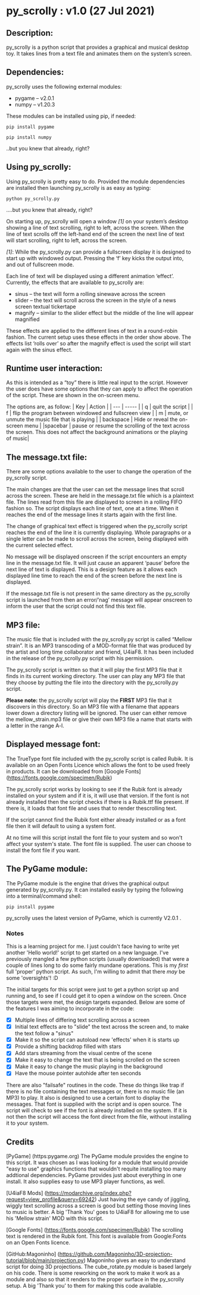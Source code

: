 # py_scrolly : v1.0 (27 Jul 2021)

## Description:

py_scrolly is a python script that provides a graphical and musical desktop toy. It takes lines from a text file and animates them on the system’s screen.

## Dependencies:

py_scrolly uses the following external modules:
- pygame – v2.0.1
- numpy – v1.20.3

These modules can be installed using pip, if needed:

`pip install pygame`

`pip install numpy`

..but you knew that already, right?

## Using py_scrolly:

Using py_scrolly is pretty easy to do. Provided the module dependencies are installed then launching py_scrolly is as easy as typing:

`python py_scrolly.py`

….but you knew that already, right?

On starting up, py_scrolly will open a window *[1]* on your system’s desktop showing a line of text scrolling, right to left, across the screen. When the line of text scrolls off the left-hand end of the screen the next line of text will start scrolling, right to left, across the screen.

*[1]*: While the py_scrolly.py can provide a fullscreen display it is designed to start up with windowed output. Pressing the ‘f’ key kicks the output into, and out of fullscreen mode.

Each line of text will be displayed using a different animation ‘effect’. Currently, the effects that are available to py_scrolly are:

- sinus – the text will form a rolling sinewave across the screen
- slider – the text will scroll across the screen in the style of a news screen textual tickertape
- magnify – similar to the slider effect but the middle of the line will appear magnified

These effects are applied to the different lines of text in a round-robin fashion. The current setup uses these effects in the order show above. The effects list ‘rolls over’ so after the magnify effect is used the script will start again with the sinus effect.

## Runtime user interaction:

As this is intended as a “toy” there is little real input to the script. However the user does have some options that they can apply to affect the operation of the script. These are shown in the on-screen menu.

The options are, as follow:
| Key | Action |
| --- | ----- |
| q | quit the script |
| f | flip the program between windowed and fullscreen view |
| m | mute, or unmute the music file that is playing |
| backspace | Hide or reveal the on-screen menu |
|spacebar | pause or resume the scrolling of the text across the screen. This does not affect the background animations or the playing of music|

## The message.txt file:

There are some options available to the user to change the operation of the py_scrolly script.

The main changes are that the user can set the message lines that scroll across the screen. These are held in the message.txt file which is a plaintext file. The lines read from this file are displayed to screen in a rolling FIFO fashion so. The script displays each line of text, one at a time. When it reaches the end of the message lines it starts again with the first line.

The change of graphical text effect is triggered when the py_scrolly script reaches the end of the line it is currently displaying. Whole paragraphs or a single letter can be made to scroll across the screen, being displayed with the current selected effect.

No message will be displayed onscreen if the script encounters an empty line in the message.txt file. It will just cause an apparent ‘pause’ before the next line of text is displayed. This is a design feature as it allows each displayed line time to reach the end of the screen before the next line is displayed.

If the message.txt file is not present in the same directory as the py_scrolly script is launched from then an error/’nag’ message will appear onscreen to inform the user that the script could not find this text file.

## MP3 file:

The music file that is included with the py_scrolly.py script is called “Mellow strain”. It is an MP3  transcoding of a MOD-format file that was produced by the artist and long time collaborator and friend, U4iaF8. It has been included in the release of the py_scrolly.py script with his permission.

The py_scrolly script is written so that it will play the first MP3 file that it finds in its current working directory. The user can play any MP3 file that they choose by putting the file into the directory with the py_scrolly.py script.

**Please note:** the py_scrolly script will play the **FIRST** MP3 file that it discovers in this directory. So an MP3 file with a filename that appears lower down a directory listing will be ignored. The user can either remove the mellow_strain.mp3 file or give their own MP3 file a name that starts with a letter in the range A-l.

## Displayed message font:

The TrueType font file included with the py_scrolly script is called Rubik. It is available on an Open Fonts Licence which allows the font to be used freely in products. It can be downloaded from [Google Fonts] (https://fonts.google.com/specimen/Rubik)

The py_scrolly script works by looking to see if the Rubik font is already installed on your system and if it is, it will use that version. If the font is not already installed then the script checks if there is a Rubik.ttf file present. If there is, it loads that font file and uses that to render thescrolling text.

If the script cannot find the Rubik font either already installed or as a font file then it will default to using a system font.

At no time will this script install the font file to your system and so won't affect your system's state. The font file is supplied. The user can choose to install the font file if you want.

## The PyGame module:

The PyGame module is the engine that drives the graphical output generated by py_scrolly.py. It can installed easily by typing the following into a terminal/command shell:

`pip install pygame`

py_scrolly uses the latest version of PyGame, which is currently V2.0.1 . 

### Notes
This is a learning project for me. I just couldn't face having to write yet another 'Hello world!' script to get started on a new language. I've previously mangled a few python scripts (usually downloaded) that were a couple of lines long to do some fairly mundane operations. This is my *first* full 'proper' python script. As such, I'm willing to admit that there *may* be some 'oversights'! :D

The initial targets for this script were just to get a python script up and running and, to see if I could get it to open a window on the screen. Once those targets were met, the design targets expanded. Below are some of the features I was aiming to incorporate in the code:

- [x] Multiple lines of differing text scrolling across a screen
- [x] Initial text effects are to "slide" the text across the screen and, to make the text follow a "sinus"
- [x] Make it so the script can autoload new 'effects' when it is starts up
- [x] Provide a shifting backdrop filled with stars
- [x] Add stars streaming from the visual centre of the scene
- [x] Make it easy to change the text that is being scrolled on the screen
- [x] Make it easy to change the music playing in the background
- [x] Have the mouse pointer autohide after ten seconds

There are also "failsafe" routines in the code. These do things like trap if there is no file containing the text messages or, there is no music file (an MP3) to play. It also is designed to use a certain font to display the messages. That font is supplied with the script and is open source. The script will check to see if the font is  already installed on the system. If it is not then the script will access the font direct from the file, without installing it to your system.

## Credits
[PyGame] (https:pygame.org)
The PyGame module provides the engine to this script. It was chosen as I was looking for a module that would provide "easy to use" graphics functions that wouldn't requite installing too many addtional dependencies. PyGame provides just about everything in one install. It also supplies easy to use MP3 player functions, as well.

[U4iaF8 Mods] (https://modarchive.org/index.php?request=view_profile&query=69242)
Just having the eye candy of jiggling, wiggly text scrolling across a screen is good but setting those moving lines to music is better. A big 'Thank You' goes to U4iaF8 for allowing me to use his 'Mellow strain' MOD with this script.

[Google Fonts] (https://fonts.google.com/specimen/Rubik)
The scrolling text is rendered in the Rubik font. This font is available from Google:Fonts on an Open Fonts licence.

[GitHub:Magoninho] (https://github.com/Magoninho/3D-projection-tutorial/blob/main/projection.py)
Magoninho gives an easy to understand script for doing 3D projections. The cube_rotate.py module is based largely on his code. There is some reworking on the work to make it work as a module and also so that it renders to the proper surface in the py_scrolly setup. A big 'Thank you' to them for making this code available.
